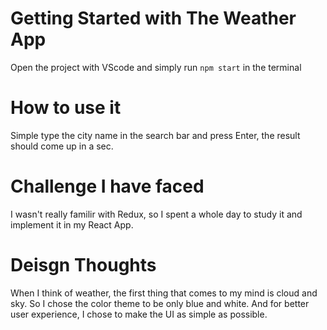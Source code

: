 # Getting Started with The Weather App

Open the project with VScode and simply run `npm start` in the terminal

# How to use it

Simple type the city name in the search bar and press Enter, the result should come up in a sec.

# Challenge I have faced

I wasn't really familir with Redux, so I spent a whole day to study it and implement it in my React App.

# Deisgn Thoughts

When I think of weather, the first thing that comes to my mind is cloud and sky. So I chose the color theme to be only blue and white.
And for better user experience, I chose to make the UI as simple as possible.
